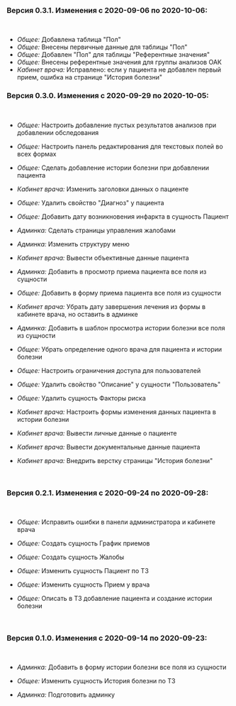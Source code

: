 <br/>
<h3>Версия 0.3.1. Изменения c 2020-09-06 по 2020-10-06:</h3>

<br/>

- *Общее:* Добавлена таблица "Пол"
- *Общее:* Внесены первичные данные для таблицы "Пол"
- *Общее:* Добавлен "Пол" для таблицы "Референтные значения"
- *Общее:* Внесены референтные значения для группы анализов ОАК
- *Кабинет врача:* Исправлено: если у пациента не добавлен первый прием, ошибка на странице "История болезни"

<h3>Версия 0.3.0. Изменения c 2020-09-29 по 2020-10-05:</h3>

<br/>

- *Общее:* Настроить добавление пустых результатов анализов при добавлении обследования

- *Общее:* Настроить панель редактирования для текстовых полей во всех формах

- *Общее:* Сделать добавление истории болезни при добавлении пациента

- *Кабинет врача:* Изменить заголовки данных о пациенте

- *Общее:* Удалить свойство "Диагноз" у пациента

- *Общее:* Добавить дату возникновения инфаркта в сущность Пациент

- *Админка:* Сделать страницы управления жалобами

- *Админка:* Изменить структуру меню

- *Кабинет врача:* Вывести объективные данные пациента

- *Админка:* Добавить в просмотр приема пациента все поля из сущности

- *Общее:* Добавить в форму приема пациента все поля из сущности

- *Кабинет врача:* Убрать дату завершения лечения из формы в кабинете врача, но оставить в админке

- *Админка:* Добавить в шаблон просмотра истории болезни все поля из сущности

- *Общее:* Убрать определение одного врача для пациента и истории болезни

- *Общее:* Настроить ограничения доступа для пользователей

- *Общее:* Удалить свойство "Описание" у сущности "Пользователь"

- *Общее:* Удалить сущность Факторы риска

- *Кабинет врача:* Настроить формы изменения данных пациента в истории болезни

- *Кабинет врача:* Вывести личные данные о пациенте

- *Кабинет врача:* Вывести документальные данные пациента

- *Кабинет врача:* Внедрить верстку страницы "История болезни"

<br/>

<h3>Версия 0.2.1. Изменения c 2020-09-24 по 2020-09-28:</h3>

<br/>

- *Общее:* Исправить ошибки в панели администратора и кабинете врача

- *Общее:* Создать сущность График приемов

- *Общее:* Создать сущность Жалобы

- *Общее:* Изменить сущность Пациент по ТЗ

- *Общее:* Изменить сущность Прием у врача

- *Общее:* Описать в ТЗ добавление пациента и создание истории болезни

<br/>

<h3>Версия 0.1.0. Изменения c 2020-09-14 по 2020-09-23:</h3>

<br/>

- *Админка:* Добавить в форму истории болезни все поля из сущности

- *Общее:* Изменить сущность История болезни по ТЗ

- *Админка:* Подготовить админку